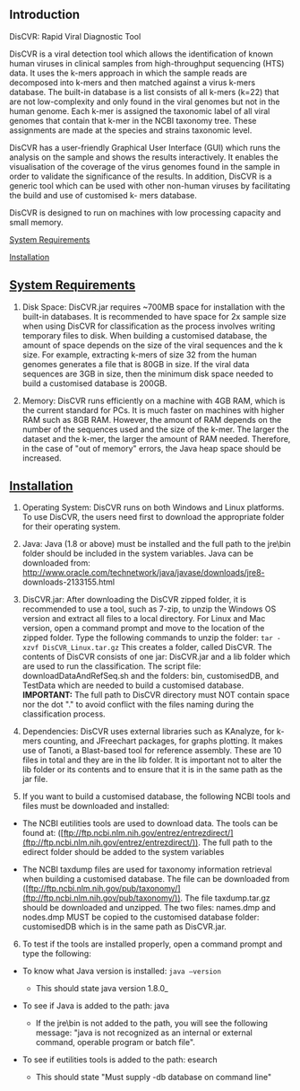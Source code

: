 ## Introduction
DisCVR: Rapid Viral Diagnostic Tool

DisCVR is a viral detection tool which allows the identification of known human viruses in clinical samples from high-throughput sequencing (HTS) data. It uses the k-mers approach in which the sample reads are decomposed into k-mers and then matched against a virus k-mers database. The built-in database is a list consists of all k-mers (k=22) that are not low-complexity and only found in the viral genomes but not in the human genome. Each k-mer is assigned the taxonomic label of all viral genomes that contain that k-mer in the NCBI taxonomy tree. These assignments are made at the species and strains taxonomic level.

DisCVR has a user-friendly Graphical User Interface (GUI) which runs the analysis on the sample and shows the results interactively. It enables the visualisation of the coverage of the virus genomes found in the sample in order to validate the significance of the results. In addition, DisCVR is a generic tool which can be used with other non-human viruses by facilitating the build and use of customised k- mers database.

DisCVR is designed to run on machines with low processing capacity and small memory.

[System Requirements](#system-requirements)

[Installation](#installation)

## [System Requirements](#system-requirements)

1. Disk Space: DisCVR.jar requires ~700MB space for installation with the built-in databases. It is recommended to have space for 2x sample size when using DisCVR for classification as the process involves writing temporary files to disk. When building a customised database, the amount of space depends on the size of the viral sequences and the k size. For example, extracting k-mers of size 32 from the human genomes generates a file that is 80GB in size. If the viral data sequences are 3GB in size, then the minimum disk space needed to build a customised database is 200GB. 

2. Memory: DisCVR runs efficiently on a machine with 4GB RAM, which is the current standard for PCs. It is much faster on machines with higher RAM such as 8GB RAM. However, the amount of RAM depends on the number of the sequences used and the size of the k-mer. The larger the dataset and the k-mer, the larger the amount of RAM needed. Therefore, in the case of "out of memory" errors, the Java heap space should be increased. 

## [Installation](#installation)

1. Operating System: DisCVR runs on both Windows and Linux platforms. To use DisCVR, the users need first to download the appropriate folder for their operating system. 

2. Java: Java (1.8 or above) must be installed and the full path to the jre\bin folder should be included in the system variables. Java can be downloaded from: http://www.oracle.com/technetwork/java/javase/downloads/jre8- downloads-2133155.html 

3. DisCVR.jar: After downloading the DisCVR zipped folder, it is recommended to use a tool, such as 7-zip, to unzip the Windows OS version and extract all files to a local directory. For Linux and Mac version, open a command prompt and move to the location of the zipped folder. Type the following commands to unzip the folder:
   `tar -xzvf DisCVR_Linux.tar.gz`
This creates a folder, called DisCVR. The contents of DisCVR consists of one jar: DisCVR.jar and a lib folder which are used to run the classification. The script file: downloadDataAndRefSeq.sh and the folders: bin, customisedDB, and TestData which are needed to build a customised database. 
**IMPORTANT:** The full path to DisCVR directory must NOT contain space nor the dot "." to avoid conflict with the files naming during the classification process.

4. Dependencies: DisCVR uses external libraries such as KAnalyze, for k-mers counting, and
JFreechart packages, for graphs plotting. It makes use of Tanoti, a Blast-based tool for reference assembly. These are 10 files in total and they are in the lib folder. It is important not to alter the lib folder or its contents and to ensure that it is in the same path as the jar file.

5. If you want to build a customised database, the following NCBI tools and files must be downloaded and installed:

  * The NCBI eutilities tools are used to download data. The tools can be found at: ([ftp://ftp.ncbi.nlm.nih.gov/entrez/entrezdirect/](ftp://ftp.ncbi.nlm.nih.gov/entrez/entrezdirect/)). The full path to the edirect folder should be added to the system variables

  * The NCBI taxdump files are used for taxonomy information retrieval when building a customised database. The file can be downloaded from ([ftp://ftp.ncbi.nlm.nih.gov/pub/taxonomy/](ftp://ftp.ncbi.nlm.nih.gov/pub/taxonomy/)). The file taxdump.tar.gz should be downloaded and unzipped. The two files: names.dmp and nodes.dmp MUST be copied to the customised database folder: customisedDB which is in the same path as DisCVR.jar.

6. To test if the tools are installed properly, open a command prompt and type the following:

  * To know what Java version is installed: `java –version`
    * This should state java version 1.8.0_<some number>
  * To see if Java is added to the path: java  
    * If the jre\bin is not added to the path, you will see the following message: "java is not
recognized as an internal or external command, operable program or batch file". 

  * To see if eutilities tools is added to the path: esearch
    * This should state "Must supply -db database on command line"